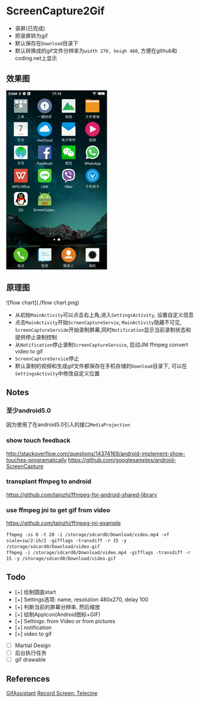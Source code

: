 # ScreenCapture2Gif
- 录屏(已完成)
- 把录屏转为gif
- 默认保存在`Download`目录下
- 默认转换成的gif文件分辨率为`width 270, heigh 480`, 方便在github和coding.net上显示

## 效果图

![demo](./demo.gif)

## 原理图
![flow chart](./flow chart.png)

- 从初始`MainActivity`可以点击右上角,进入`SettingsActivity`, 设置自定义信息
- 点击`MainActivity`开始`ScreenCaptureServie`, `MainActivity`隐藏不可见, `ScreenCaptureServide`开始录制屏幕,同时`Notification`显示当前录制状态和提供停止录制控制
- 从`Notification`停止录制`ScreenCaptureService`, 启动JNI ffmpeg convert video to gif
- `ScreenCaptureService`停止
- 默认录制的视频和生成gif文件都保存在手机存储的`Download`目录下, 可以在`SettingsActivity`中修改自定义位置

## Notes
### 至少android5.0
因为使用了在android5.0引入的接口`MediaProjection`

### show touch feedback
http://stackoverflow.com/questions/14374169/android-implement-show-touches-programatically
https://github.com/googlesamples/android-ScreenCapture

### transplant ffmpeg to android
https://github.com/tainzhi/ffmpeg-for-android-shared-library

### use ffmpeg jni to get gif from video
https://github.com/tainzhi/ffmpeg-jni-example
```
ffmpeg -ss 0 -t 20 -i /storage/sdcard0/Download/video.mp4 -vf scale=iw/2:ih/2 -gifflags -transdiff -r 15 -y /storage/sdcard0/Download/video.gif
ffmpeg -i /storage/sdcard0/Download/video.mp4 -gifflags -transdiff -r 15 -y /storage/sdcard0/Download/video.gif
```

## Todo
- [+] 绘制圆底start
- [+] Settings选项: name, resolution 480x270, delay 100
- [+] 判断当前的屏幕分辨率, 然后缩放
- [+] 绘制AppIcon(Android图标+GIF)
- [+] Settings: from Video or from pictures
- [+] notification
- [+] video to gif
- [ ] Martial Design
- [ ] 后台执行任务
- [ ] gif drawable

## References
[GifAssistant](https://github.com/dxjia/GifAssistant)
[Record Screen: Telecine](https://github.com/JakeWharton/Telecine)
